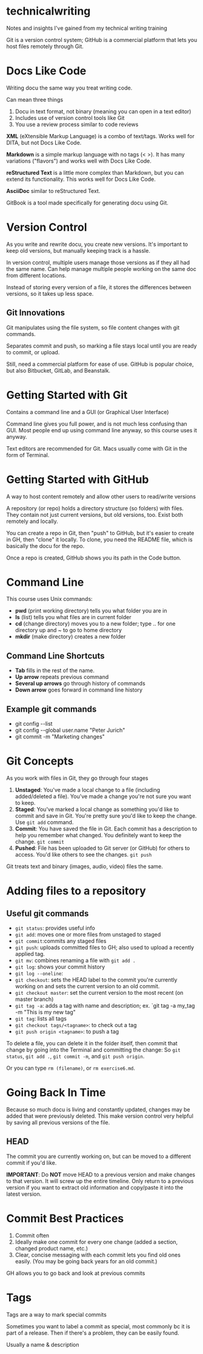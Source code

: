 # technicalwriting
Notes and insights I've gained from my technical writing training

Git is a version control system; GitHub is a commercial platform that lets you host files remotely through Git.

# Docs Like Code
Writing docu the same way you treat writing code.

Can mean three things
1. Docu in text format, not binary (meaning you can open in a text editor)
2. Includes use of version control tools like Git
3. You use a review process similar to code reviews 

**XML** (eXtensible Markup Language) is a combo of text/tags. Works well for DITA, but not Docs Like Code.

**Markdown** is a simple markup language with no tags (< >). It has many variations ("flavors") and works well with Docs Like Code.

**reStructured Text** is a little more complex than Markdown, but you can extend its functionality. This works well for Docs Like Code.

**AsciiDoc** similar to reStructured Text.

GitBook is a tool made specifically for generating docu using Git.

# Version Control
As you write and rewrite docu, you create new versions. It's important to keep old versions, but manually keeping track is a hassle.

In version control, multiple users manage those versions as if they all had the same name. Can help manage multiple people working on the same doc from different locations.

Instead of storing every version of a file, it stores the differences between versions, so it takes up less space.

## Git Innovations
Git manipulates using the file system, so file content changes with git commands.

Separates commit and push, so marking a file stays local until you are ready to commit, or upload.

Still, need a commercial platform for ease of use. GitHub is popular choice, but also Bitbucket, GitLab, and Beanstalk.

# Getting Started with Git
Contains a command line and a GUI (or Graphical User Interface)

Command line gives you full power, and is not much less confusing than GUI. Most people end up using command line anyway, so this course uses it anyway.

Text editors are recommended for Git. Macs usually come with Git in the form of Terminal.

# Getting Started with GitHub
A way to host content remotely and allow other users to read/write versions

A repository (or repo) holds a directory structure (so folders) with files. They contain not just current versions, but old versions, too. Exist both remotely and locally.

You can create a repo in Git, then "push" to GitHub, but it's easier to create in GH, then "clone" it locally. To clone, you need the README file, which is basically the docu for the repo.

Once a repo is created, GitHub shows you its path in the Code button.

# Command Line
This course uses Unix commands:
* **pwd** (print working directory) tells you what folder you are in
* **ls** (list) tells you what files are in current folder
* **cd** (change directory) moves you to a new folder; type .. for one directory up and ~ to go to home directory
* **mkdir** (make directory) creates a new folder

## Command Line Shortcuts
* **Tab** fills in the rest of the name.
* **Up arrow** repeats previous command
* **Several up arrows** go through history of commands
* **Down arrow** goes forward in command line history

## Example git commands
* git config --list
* git config --global user.name "Peter Jurich"
* git commit -m "Marketing changes"

# Git Concepts
As you work with files in Git, they go through four stages
1. **Unstaged**: You've made a local change to a file (including added/deleted a file). You've made a change you're not sure you want to keep.
2. **Staged**: You've marked a local change as something you'd like to commit and save in Git. You're pretty sure you'd like to keep the change. Use `git add` command.
3. **Commit**: You have saved the file in Git. Each commit has a description to help you remember what changed. You definitely want to keep the change. `git commit`
4. **Pushed**: File has been uploaded to Git server (or GitHub) for others to access. You'd like others to see the changes. `git push`

Git treats text and binary (images, audio, video) files the same.

# Adding files to a repository
## Useful git commands
* `git status`: provides useful info
* `git add`: moves one or more files from unstaged to staged
* `git commit`:commits any staged files
* `git push`: uploads committed files to GH; also used to upload a recently applied tag.
* `git mv`: combines renaming a file with `git add .`
* `git log`: shows your commit history
* `git log --oneline`:
* `git checkout`: sets the HEAD label to the commit you're currently working on and sets the current version to an old commit.
* `git checkout master`: set the current version to the most recent (on master branch)
* `git tag -a`: adds a tag with name and description; ex. `git tag -a my_tag -m "This is my new tag"
* `git tag`: lists all tags
* `git checkout tags/<tagname>`: to check out a tag
* `git push origin <tagname>`: to push a tag

To delete a file, you can delete it in the folder itself, then commit that change by going into the Terminal and committing the change: So `git status`, `git add .`, `git commit -m`, and `git push origin`.

Or you can type `rm (filename)`, or `rm exercise6.md`.

# Going Back In Time
Because so much docu is living and constantly updated, changes may be added that were previously deleted. This make version control very helpful by saving all previous versions of the file.

## HEAD
The commit you are currently working on, but can be moved to a different commit if you'd like.

**IMPORTANT**: Do **NOT** move HEAD to a previous version and make changes to that version. It will screw up the entire timeline. Only return to a previous version if you want to extract old information and copy/paste it into the latest version.

# Commit Best Practices
1. Commit often
2. Ideally make one commit for every one change (added a section, changed product name, etc.)
3. Clear, concise messaging with each commit lets you find old ones easily. (You may be going back years for an old commit.)

GH allows you to go back and look at previous commits

# Tags
Tags are a way to mark special commits

Sometimes you want to label a commit as special, most commonly bc it is part of a release. Then if there's a problem, they can be easily found.

Usually a name & description
